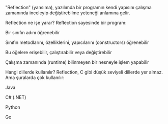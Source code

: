 "Reflection" (yansıma), yazılımda bir programın kendi yapısını çalışma zamanında inceleyip değiştirebilme yeteneği anlamına gelir.

 Reflection ne işe yarar?
Reflection sayesinde bir program:

Bir sınıfın adını öğrenebilir

Sınıfın metodlarını, özelliklerini, yapıcılarını (constructors) öğrenebilir

Bu öğelere erişebilir, çalıştırabilir veya değiştirebilir

Çalışma zamanında (runtime) bilinmeyen bir nesneyle işlem yapabilir

 Hangi dillerde kullanılır?
Reflection, C gibi düşük seviyeli dillerde yer almaz. Ama şuralarda çok kullanılır:

Java

C# (.NET)

Python

Go


